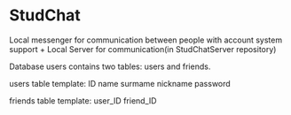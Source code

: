 # StudChat
Local messenger for communication between people with account system support + Local Server for communication(in StudChatServer repository) 

Database users contains two tables: users and friends.

users table template:
ID name surmame nickname password

friends table template:
user_ID friend_ID

